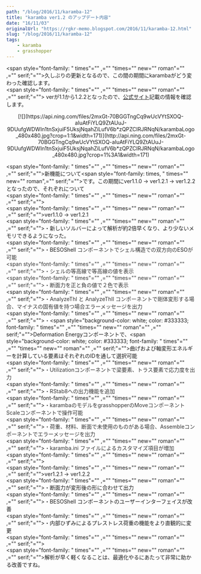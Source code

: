```yaml
---
path: "/blog/2016/11/karamba-12"
title: "karamba ver1.2 のアップデート内容"
date: "16/11/03"
originalUrl: "https://rgkr-memo.blogspot.com/2016/11/karamba-12.html"
slug: "/blog/2016/11/karamba-12"
tags:
    - karamba
    - grasshopper
---
```

<span style="font-family: " times"="" ,="" "times="" new="" roman"="" ,="" serif;"="">久しぶりの更新となるので、この間の期間にkarambaがどう変わった確認します。</span>  
<span style="font-family: " times"="" ,="" "times="" new="" roman"="" ,="" serif;"=""> verが1.1から1.2.2となったので、[公式サイト](http://www.grasshopper3d.com/group/karamba/page/new-features-and-bug-fixes)記載の情報を確認します。</span>  
<div class="separator" style="clear: both; text-align: center;"><span style="font-family: " times"="" ,="" "times="" new="" roman"="" ,="" serif;="" margin-left:="" 1em;="" margin-right:="" 1em;"="">[![](https://api.ning.com/files/2mxGt-70BGGTngCq9wUcVYtSXOQ-aIuAtFiYLQ9ZtAUuJ-9DUufgWDWIn1tnSxjuiF5UksjNqahZiLufV6b*zQPZCIRJRNqN/karambaLogo_480x480.jpg?crop=1:1&width=171)](http://api.ning.com/files/2mxGt-70BGGTngCq9wUcVYtSXOQ-aIuAtFiYLQ9ZtAUuJ-9DUufgWDWIn1tnSxjuiF5UksjNqahZiLufV6b*zQPZCIRJRNqN/karambaLogo_480x480.jpg?crop=1%3A1&width=171)</span></div>  

<span style="font-family: " times"="" ,="" "times="" new="" roman"="" ,="" serif;"="">新機能について</span><span style="font-family: times, " times="" new="" roman",="" serif;"="">です。この期間にver1.1.0 → ver1.2.1 → ver1.2.2 となったので、それぞれについて</span>  
<span style="font-family: " times"="" ,="" "times="" new="" roman"="" ,="" serif;"="">  
</span><span style="font-family: " times"="" ,="" "times="" new="" roman"="" ,="" serif;"="">ver1.1.0 → ver1.2.1</span>  
<span style="font-family: " times"="" ,="" "times="" new="" roman"="" ,="" serif;"="">・新しいソルバーによって解析が約2倍早くなり、より少ないメモリできるようになった。</span>  
<span style="font-family: " times"="" ,="" "times="" new="" roman"="" ,="" serif;"="">・BESOShell <span style="background-color: white; color: #333333;">コンポーネントでシェル構造での双方向の</span>ESO<span style="background-color: white; color: #333333;">が可能</span></span>  
<span style="background-color: white; color: #333333;"><span style="font-family: " times"="" ,="" "times="" new="" roman"="" ,="" serif;"="">・シェルの等高線で等高線の値を表示</span></span>  
<span style="background-color: white; color: #333333;"><span style="font-family: " times"="" ,="" "times="" new="" roman"="" ,="" serif;"="">・断面力を正と負の値で２色で表示</span></span>  
<span style="font-family: " times"="" ,="" "times="" new="" roman"="" ,="" serif;"=""><span style="background-color: white; color: #333333;">・</span><span style="background-color: white; color: #333333;">AnalyzeThI と AnalyzeThII コンポーネントで剛体変形する場合、マイナスの固有値を持つ場合エラーメッセージを出力</span></span>  
<span style="font-family: " times"="" ,="" "times="" new="" roman"="" ,="" serif;"=""><span style="background-color: white; color: #333333;">・</span></span><span style="background-color: white; color: #333333; font-family: " times"="" ,="" "times="" new="" roman"="" ,="" serif;"="">Deformation Energyコンポーネントで、</span><span style="background-color: white; color: #333333; font-family: " times"="" ,="" "times="" new="" roman"="" ,="" serif;"="">曲げおよび軸変形エネルギーを計算している要素はそれぞれのIDを通して選択可能</span>  
<span style="font-family: " times"="" ,="" "times="" new="" roman"="" ,="" serif;"=""><span style="background-color: white; color: #333333;">・Utilizationコンポーネントで梁要素、トラス要素で応力度を出力</span></span>  
<span style="font-family: " times"="" ,="" "times="" new="" roman"="" ,="" serif;"=""><span style="background-color: white; color: #333333;">・RStab8への出力機能を追加</span></span>  
<span style="font-family: " times"="" ,="" "times="" new="" roman"="" ,="" serif;"=""><span style="background-color: white; color: #333333;">・karambaのモデルをgrasshopperのMoveコンポーネント Scaleコンポーネントで操作可能</span></span>  
<span style="font-family: " times"="" ,="" "times="" new="" roman"="" ,="" serif;"=""><span style="background-color: white; color: #333333;">・荷重、材料、断面で未使用のものがある場合、</span><span style="background-color: white; color: #333333;">Assembleコンポーネントでエラーメッセージを出力</span></span>  
<span style="font-family: " times"="" ,="" "times="" new="" roman"="" ,="" serif;"=""><span style="background-color: white; color: #333333;">・</span><span style="background-color: white; color: #333333;">karamba.ini ファイルによるカスタマイズ項目が増加</span></span>  
<span style="font-family: " times"="" ,="" "times="" new="" roman"="" ,="" serif;"="">  
</span><span style="font-family: " times"="" ,="" "times="" new="" roman"="" ,="" serif;"="">ver1.2.1 → ver1.2.2</span>  
<span style="font-family: " times"="" ,="" "times="" new="" roman"="" ,="" serif;"="">・断面力が変形後の形に合わせて出力</span>  
<span style="font-family: " times"="" ,="" "times="" new="" roman"="" ,="" serif;"="">・BESOShell コンポーネントのユーザーインターフェイスが改善</span>  
<span style="font-family: " times"="" ,="" "times="" new="" roman"="" ,="" serif;"="">・内部ひずみによるプレストレス荷重の機能をより直観的に変更</span>  
<span style="font-family: " times"="" ,="" "times="" new="" roman"="" ,="" serif;"="">  
</span><span style="font-family: " times"="" ,="" "times="" new="" roman"="" ,="" serif;"="">解析が早く軽くなることは、最適化やるにあたって非常に助かる改善ですね。</span>